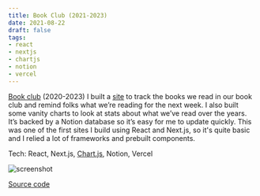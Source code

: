 ```yaml
---
title: Book Club (2021-2023)
date: 2021-08-22
draft: false
tags:
- react
- nextjs
- chartjs
- notion
- vercel
---
```


[Book club](https://our-book-club.vercel.app/) (2020-2023)
I built a [site](https://our-book-club.vercel.app/) to track the books we read in our book club and remind folks what we’re reading for the next week.
I also built some vanity charts to look at stats about what we’ve read over the years.
It’s backed by a Notion database so it’s easy for me to update quickly.
This was one of the first sites I build using React and Next.js, so it's quite basic and I relied a lot of frameworks and prebuilt components.

Tech: React, Next.js, [Chart.js](https://www.chartjs.org/), Notion, Vercel

![screenshot](/images/projects/book-club.png)

[Source code](https://github.com/danielcorin/book_club/)
